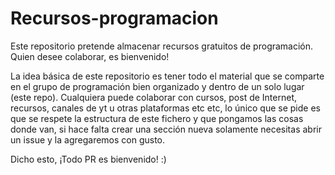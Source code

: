 # Recursos-programacion

Este repositorio pretende almacenar recursos gratuitos de programación. Quien desee colaborar, es bienvenido!

La idea básica de este repositorio es tener todo el material que se comparte en el grupo de programación bien organizado
y dentro de un solo lugar (este repo). Cualquiera puede colaborar con cursos, post de Internet, recursos, canales de yt 
u otras plataformas etc etc, lo único que se pide es que se respete la estructura de este fichero y que pongamos las cosas donde
van, si hace falta crear una sección nueva solamente necesitas abrir un issue y la agregaremos con gusto. 

Dicho  esto,  ¡Todo PR es bienvenido! :)
